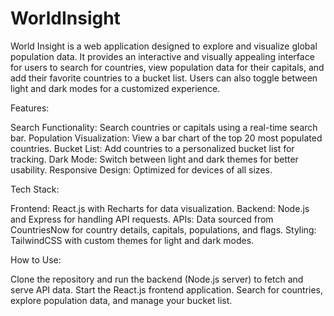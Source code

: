 # WorldInsight

World Insight is a web application designed to explore and visualize global population data. It provides an interactive and visually appealing interface for users to search for countries, view population data for their capitals, and add their favorite countries to a bucket list. Users can also toggle between light and dark modes for a customized experience.

Features:

Search Functionality: Search countries or capitals using a real-time search bar.
Population Visualization: View a bar chart of the top 20 most populated countries.
Bucket List: Add countries to a personalized bucket list for tracking.
Dark Mode: Switch between light and dark themes for better usability.
Responsive Design: Optimized for devices of all sizes.

Tech Stack:

Frontend: React.js with Recharts for data visualization.
Backend: Node.js and Express for handling API requests.
APIs: Data sourced from CountriesNow for country details, capitals, populations, and flags.
Styling: TailwindCSS with custom themes for light and dark modes.

How to Use:

Clone the repository and run the backend (Node.js server) to fetch and serve API data.
Start the React.js frontend application.
Search for countries, explore population data, and manage your bucket list.
